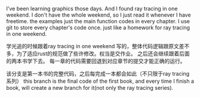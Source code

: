 I've been learning graphics those days.
And I found ray tracing in one weekend.
I don't have the whole weekend, so I just read it whenever I have freetime.
the examples just the main function codes in every chapter.
I use git to store every chapter's code once.
just like a homework for ray tracing in one weekend.




学光追的时候跟着ray tracing in one weekend 写的，整体代码逻辑跟原文差不多，为了适应rust的规范做了些许修改。权当是交作业。
之后还会继续跟着后面的两本书学下去。
每一章的代码需要回退到对应章节的提交才能正确的运行。


该分支是第一本书的完整代码，之后每完成一本都会如此（不只限于ray tracing系列）
this branch is the final code of the first book, and every time I finish a book, will create a new branch for it(not only the ray tracing series).
